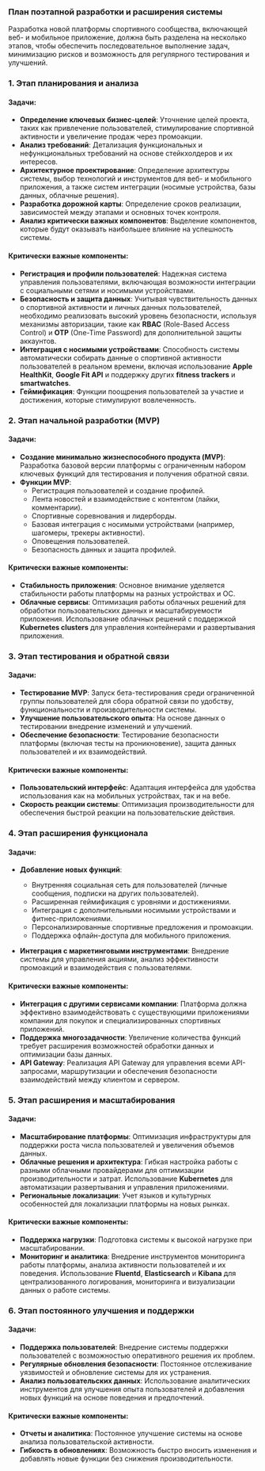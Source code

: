 ### **План поэтапной разработки и расширения системы**

Разработка новой платформы спортивного сообщества, включающей веб- и мобильное приложение, должна быть разделена на несколько этапов, чтобы обеспечить последовательное выполнение задач, минимизацию рисков и возможность для регулярного тестирования и улучшений.

### **1. Этап планирования и анализа**

#### Задачи:
- **Определение ключевых бизнес-целей**: Уточнение целей проекта, таких как привлечение пользователей, стимулирование спортивной активности и увеличение продаж через промоакции.
- **Анализ требований**: Детализация функциональных и нефункциональных требований на основе стейкхолдеров и их интересов.
- **Архитектурное проектирование**: Определение архитектуры системы, выбор технологий и инструментов для веб- и мобильного приложения, а также систем интеграции (носимые устройства, базы данных, облачные решения).
- **Разработка дорожной карты**: Определение сроков реализации, зависимостей между этапами и основных точек контроля.
- **Анализ критически важных компонентов**: Выделение компонентов, которые будут оказывать наибольшее влияние на успешность системы.

#### Критически важные компоненты:
- **Регистрация и профили пользователей**: Надежная система управления пользователями, включающая возможности интеграции с социальными сетями и носимыми устройствами.
- **Безопасность и защита данных**: Учитывая чувствительность данных о спортивной активности и личных данных пользователей, необходимо реализовать высокий уровень безопасности, используя механизмы авторизации, такие как **RBAC** (Role-Based Access Control) и **OTP** (One-Time Password) для дополнительной защиты аккаунтов.
- **Интеграция с носимыми устройствами**: Способность системы автоматически собирать данные о спортивной активности пользователей в реальном времени, включая использование **Apple HealthKit**, **Google Fit API** и поддержку других **fitness trackers** и **smartwatches**.
- **Геймификация**: Функции поощрения пользователей за участие и достижения, которые стимулируют вовлеченность.

### **2. Этап начальной разработки (MVP)**

#### Задачи:
- **Создание минимально жизнеспособного продукта (MVP)**: Разработка базовой версии платформы с ограниченным набором ключевых функций для тестирования и получения обратной связи.
- **Функции MVP**:
  - Регистрация пользователей и создание профилей.
  - Лента новостей и взаимодействие с контентом (лайки, комментарии).
  - Спортивные соревнования и лидерборды.
  - Базовая интеграция с носимыми устройствами (например, шагомеры, трекеры активности).
  - Оповещения пользователей.
  - Безопасность данных и защита профилей.

#### Критически важные компоненты:
- **Стабильность приложения**: Основное внимание уделяется стабильности работы платформы на разных устройствах и ОС.
- **Облачные сервисы**: Оптимизация работы облачных решений для обработки пользовательских данных и масштабируемости приложения. Использование облачных решений с поддержкой **Kubernetes clusters** для управления контейнерами и развертывания приложения.

### **3. Этап тестирования и обратной связи**

#### Задачи:
- **Тестирование MVP**: Запуск бета-тестирования среди ограниченной группы пользователей для сбора обратной связи по удобству, функциональности и производительности системы.
- **Улучшение пользовательского опыта**: На основе данных о тестировании внедрение изменений и улучшений.
- **Обеспечение безопасности**: Тестирование безопасности платформы (включая тесты на проникновение), защита данных пользователей и их взаимодействий.
  
#### Критически важные компоненты:
- **Пользовательский интерфейс**: Адаптация интерфейса для удобства использования как на мобильных устройствах, так и на вебе.
- **Скорость реакции системы**: Оптимизация производительности для обеспечения быстрой реакции на пользовательские действия.

### **4. Этап расширения функционала**

#### Задачи:
- **Добавление новых функций**:
  - Внутренняя социальная сеть для пользователей (личные сообщения, подписки на других пользователей).
  - Расширенная геймификация с уровнями и достижениями.
  - Интеграция с дополнительными носимыми устройствами и фитнес-приложениями.
  - Персонализированные спортивные предложения и промоакции.
  - Поддержка офлайн-доступа для мобильного приложения.
  
- **Интеграция с маркетинговыми инструментами**: Внедрение системы для управления акциями, анализ эффективности промоакций и взаимодействия с пользователями.

#### Критически важные компоненты:
- **Интеграция с другими сервисами компании**: Платформа должна эффективно взаимодействовать с существующими приложениями компании для покупок и специализированных спортивных приложений.
- **Поддержка многозадачности**: Увеличение количества функций требует расширения возможностей обработки данных и оптимизации базы данных.
- **API Gateway**: Реализация API Gateway для управления всеми API-запросами, маршрутизации и обеспечения безопасности взаимодействий между клиентом и сервером.

### **5. Этап расширения и масштабирования**

#### Задачи:
- **Масштабирование платформы**: Оптимизация инфраструктуры для поддержки роста числа пользователей и увеличения объемов данных.
- **Облачные решения и архитектура**: Гибкая настройка работы с разными облачными провайдерами для оптимизации производительности и затрат. Использование **Kubernetes** для автоматизации развертывания и управления приложениями.
- **Региональные локализации**: Учет языков и культурных особенностей для локализации платформы на новых рынках.
  
#### Критически важные компоненты:
- **Поддержка нагрузки**: Подготовка системы к высокой нагрузке при масштабировании.
- **Мониторинг и аналитика**: Внедрение инструментов мониторинга работы платформы, анализа активности пользователей и их поведения. Использование **Fluentd**, **Elasticsearch** и **Kibana** для централизованного логирования, мониторинга и визуализации данных о работе системы.

### **6. Этап постоянного улучшения и поддержки**

#### Задачи:
- **Поддержка пользователей**: Внедрение системы поддержки пользователей с возможностью оперативного решения их проблем.
- **Регулярные обновления безопасности**: Постоянное отслеживание уязвимостей и обновление системы для их устранения.
- **Анализ пользовательских данных**: Использование аналитических инструментов для улучшения опыта пользователей и добавления новых функций на основе поведения и предпочтений.
  
#### Критически важные компоненты:
- **Отчеты и аналитика**: Постоянное улучшение системы на основе анализа пользовательской активности.
- **Гибкость в обновлениях**: Возможность быстро вносить изменения и добавлять новые функции без снижения производительности.

